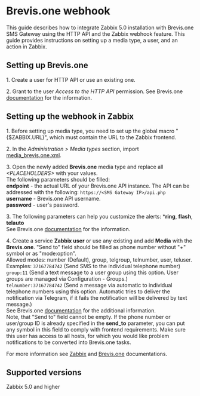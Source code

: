 # Brevis.one webhook

This guide describes how to integrate Zabbix 5.0 installation with Brevis.one SMS Gateway using the HTTP API and the Zabbix webhook feature. This guide provides instructions on setting up a media type, a user, and an action in Zabbix.<br>

## Setting up Brevis.one
1\. Create a user for HTTP API or use an existing one.<br>

2\. Grant to the user *Access to the HTTP API* permission. See Brevis.one [documentation](https://docs.brevis.one/current/en/Content/Functionality/Sending%20Messages/HTTP%20API.htm) for the information.<br>


## Setting up the webhook in Zabbix
1\. Before setting up media type, you need to set up the global macro "{$ZABBIX.URL}", which must contain the URL to the Zabbix frontend.

2\. In the *Administration > Media types* section, import [media_brevis.one.xml](media_brevis.one.xml).

3\. Open the newly added **Brevis.one** media type and replace all *&lt;PLACEHOLDERS&gt;* with your values.<br>
The following parameters should be filled:<br>
**endpoint** - the actual URL of your Brevis.one API instance. The API can be addressed with the following: `https://<SMS Gateway IP>/api.php`<br>
**username** - Brevis.one API username.<br>
**password** - user's password.<br>

3\. The following parameters can help you customize the alerts: ***ring**, **flash**, **telauto**<br>
See Brevis.one [documentation](https://docs.brevis.one/current/en/Content/Functionality/Sending%20Messages/HTTP%20API.htm) for the information.<br>

4\. Create a service **Zabbix user** or use any existing and add **Media** with the **Brevis.one**.
"Send to" field should be filled as phone number without "+" symbol or as "mode:option".<br>
Allowed modes: number (Default), group, telgroup, telnumber, user, teluser.<br>
Examples:
`37167784742` (Send SMS to the individual telephone number)<br>
`group:11` (Send a text message to a user group using this option. User groups are managed via Configuration - Groups.)<br>
`telnumber:37167784742` (Send a message via automatic to individual telephone numbers using this option. Automatic tries to deliver the notification via Telegram, if it fails the notification will be delivered by text message.)<br>
See Brevis.one [documentation](https://docs.brevis.one/current/en/Content/Functionality/Sending%20Messages/HTTP%20API.htm) for the additional information.<br>
Note, that "Send to" field cannot be empty. If the phone number or user/group ID is already specified in the **send_to** parameter, you can put any symbol in this field to comply with frontend requirements.
Make sure this user has access to all hosts, for which you would like problem notifications to be converted into Brevis.one tasks.

For more information see [Zabbix](https://www.zabbix.com/documentation/5.0/manual/config/notifications) and [Brevis.one](https://docs.brevis.one/current/en/Content/Home.htm) documentations.

## Supported versions
Zabbix 5.0 and higher
